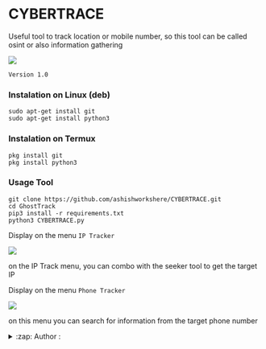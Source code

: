 # CYBERTRACE
Useful tool to track location or mobile number, so this tool can be called osint or also information gathering

<img src="https://github.com/ashishworkshere/CYBERTRACE/blob/main/asset/bn.png"/>

```Version 1.0```

### Instalation on Linux (deb)
```
sudo apt-get install git
sudo apt-get install python3
```

### Instalation on Termux
```
pkg install git
pkg install python3
```

### Usage Tool
```
git clone https://github.com/ashishworkshere/CYBERTRACE.git
cd GhostTrack
pip3 install -r requirements.txt
python3 CYBERTRACE.py
```

Display on the menu ```IP Tracker```

<img src="https://github.com/ashishworkshere/CYBERTRACE/blob/main/asset/ip.png"/>

on the IP Track menu, you can combo with the seeker tool to get the target IP

Display on the menu ```Phone Tracker```

<img src='https://github.com/Ashish-CodeJourney/CYBERTRACE/blob/main/asset/phone.png'>

on this menu you can search for information from the target phone number

<details>
<summary>:zap: Author :</summary>

<strong><a href="https://github.com/Ashish-CodeJourney">Ashish-CodeJourney</a></strong>



